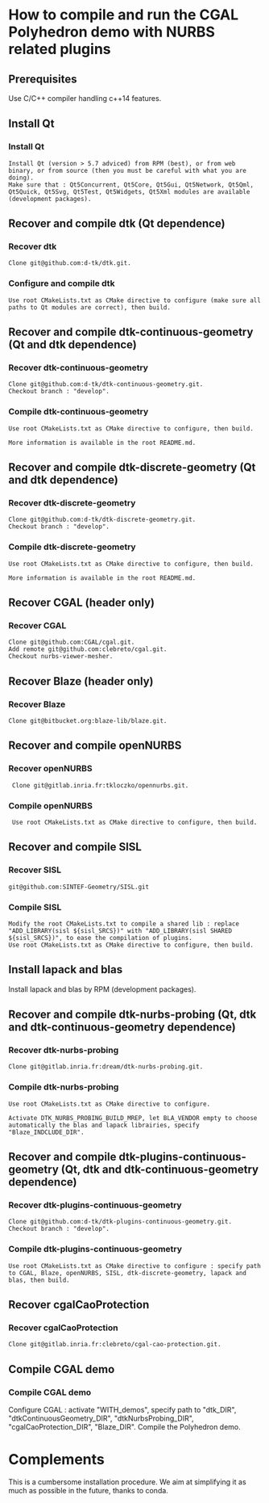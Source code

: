 # How to compile and run the CGAL Polyhedron demo with NURBS related plugins

## Prerequisites
  Use C/C++ compiler handling c++14 features.

## Install Qt
  ### Install Qt
    Install Qt (version > 5.7 adviced) from RPM (best), or from web binary, or from source (then you must be careful with what you are doing).
    Make sure that : Qt5Concurrent, Qt5Core, Qt5Gui, Qt5Network, Qt5Qml, Qt5Quick, Qt5Svg, Qt5Test, Qt5Widgets, Qt5Xml modules are available (development packages).

## Recover and compile dtk (Qt dependence)
  ### Recover dtk
    Clone git@github.com:d-tk/dtk.git.
  ### Configure and compile dtk
    Use root CMakeLists.txt as CMake directive to configure (make sure all paths to Qt modules are correct), then build.

## Recover and compile dtk-continuous-geometry (Qt and dtk dependence)
  ### Recover dtk-continuous-geometry
    Clone git@github.com:d-tk/dtk-continuous-geometry.git.
    Checkout branch : "develop".
  ### Compile dtk-continuous-geometry
    Use root CMakeLists.txt as CMake directive to configure, then build.

    More information is available in the root README.md.

## Recover and compile dtk-discrete-geometry (Qt and dtk dependence)
  ### Recover dtk-discrete-geometry
    Clone git@github.com:d-tk/dtk-discrete-geometry.git.
    Checkout branch : "develop".
  ### Compile dtk-discrete-geometry
    Use root CMakeLists.txt as CMake directive to configure, then build.

    More information is available in the root README.md.

## Recover CGAL (header only)
  ### Recover CGAL
    Clone git@github.com:CGAL/cgal.git.
    Add remote git@github.com:clebreto/cgal.git.
    Checkout nurbs-viewer-mesher.

## Recover Blaze (header only)
  ### Recover Blaze
    Clone git@bitbucket.org:blaze-lib/blaze.git.

## Recover and compile openNURBS
   ### Recover openNURBS
     Clone git@gitlab.inria.fr:tkloczko/opennurbs.git.
   ### Compile openNURBS
     Use root CMakeLists.txt as CMake directive to configure, then build.

## Recover and compile SISL
  ### Recover SISL
    git@github.com:SINTEF-Geometry/SISL.git
  ### Compile SISL
    Modify the root CMakeLists.txt to compile a shared lib : replace "ADD_LIBRARY(sisl ${sisl_SRCS})" with "ADD_LIBRARY(sisl SHARED ${sisl_SRCS})", to ease the compilation of plugins.
    Use root CMakeLists.txt as CMake directive to configure, then build.

## Install lapack and blas
  Install lapack and blas by RPM (development packages).

## Recover and compile dtk-nurbs-probing (Qt, dtk and dtk-continuous-geometry dependence)
  ### Recover dtk-nurbs-probing
    Clone git@gitlab.inria.fr:dream/dtk-nurbs-probing.git.
  ### Compile dtk-nurbs-probing
    Use root CMakeLists.txt as CMake directive to configure.

    Activate DTK_NURBS_PROBING_BUILD_MREP, let BLA_VENDOR empty to choose automatically the blas and lapack librairies, specify "Blaze_INDCLUDE_DIR".

## Recover and compile dtk-plugins-continuous-geometry (Qt, dtk and dtk-continuous-geometry dependence)
  ### Recover dtk-plugins-continuous-geometry
    Clone git@github.com:d-tk/dtk-plugins-continuous-geometry.git.
    Checkout branch : "develop".
  ### Compile dtk-plugins-continuous-geometry
    Use root CMakeLists.txt as CMake directive to configure : specify path to CGAL, Blaze, openNURBS, SISL, dtk-discrete-geometry, lapack and blas, then build.

## Recover cgalCaoProtection
  ### Recover cgalCaoProtection
    Clone git@gitlab.inria.fr:clebreto/cgal-cao-protection.git.

## Compile CGAL demo
  ### Compile CGAL demo
  Configure CGAL : activate "WITH_demos", specify path to "dtk_DIR", "dtkContinuousGeometry_DIR", "dtkNurbsProbing_DIR", "cgalCaoProtection_DIR", "Blaze_DIR".
  Compile the Polyhedron demo.

# Complements
This is a cumbersome installation procedure. We aim at simplifying it as much as possible in the future, thanks to conda.
